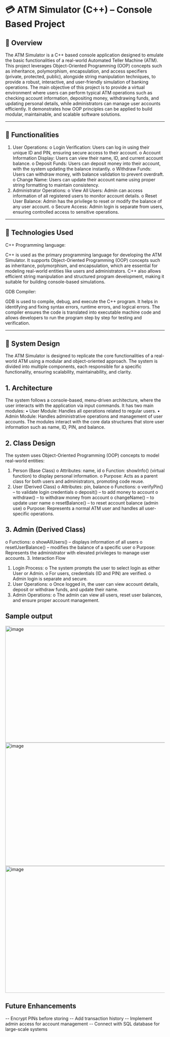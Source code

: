 # 💳 ATM Simulator (C++) – Console Based Project

## 📖 Overview
The ATM Simulator is a C++ based console application designed to emulate the basic functionalities of a real-world Automated Teller Machine (ATM). This project leverages Object-Oriented Programming (OOP) concepts such as inheritance, polymorphism, encapsulation, and access specifiers (private, protected, public), alongside string manipulation techniques, to provide a robust, interactive, and user-friendly simulation of banking operations.
The main objective of this project is to provide a virtual environment where users can perform typical ATM operations such as checking account information, depositing money, withdrawing funds, and updating personal details, while administrators can manage user accounts efficiently. It demonstrates how OOP principles can be applied to build modular, maintainable, and scalable software solutions.

---

## 🧠 Functionalities

1.	User Operations:
o	Login Verification: Users can log in using their unique ID and PIN, ensuring secure access to their account.
o	Account Information Display: Users can view their name, ID, and current account balance.
o	Deposit Funds: Users can deposit money into their account, with the system updating the balance instantly.
o	Withdraw Funds: Users can withdraw money, with balance validation to prevent overdraft.
o	Change Name: Users can update their account name using proper string formatting to maintain consistency.
2.	Administrator Operations:
o	View All Users: Admin can access information of all registered users to monitor account details.
o	Reset User Balance: Admin has the privilege to reset or modify the balance of any user account.
o	Secure Access: Admin login is separate from users, ensuring controlled access to sensitive operations.


---

## 🧩 Technologies Used

C++ Programming language:

C++ is used as the primary programming language for developing the ATM Simulator. It supports Object-Oriented Programming (OOP) concepts such as inheritance, polymorphism, and encapsulation, which are essential for modeling real-world entities like users and administrators. C++ also allows efficient string manipulation and structured program development, making it suitable for building console-based simulations.

GDB Compiler:

GDB is used to compile, debug, and execute the C++ program. It helps in identifying and fixing syntax errors, runtime errors, and logical errors. The compiler ensures the code is translated into executable machine code and allows developers to run the program step by step for testing and verification.


---

## 🧱 System Design
The ATM Simulator is designed to replicate the core functionalities of a real-world ATM using a modular and object-oriented approach. The system is divided into multiple components, each responsible for a specific functionality, ensuring scalability, maintainability, and clarity.
## 1. Architecture
The system follows a console-based, menu-driven architecture, where the user interacts with the application via input commands. It has two main modules:
•	User Module: Handles all operations related to regular users.
•	Admin Module: Handles administrative operations and management of user accounts.
The modules interact with the core data structures that store user information such as name, ID, PIN, and balance.
## 2. Class Design
The system uses Object-Oriented Programming (OOP) concepts to model real-world entities:
1.	Person (Base Class)
o	Attributes: name, id
o	Function: showInfo() (virtual function) to display personal information.
o	Purpose: Acts as a parent class for both users and administrators, promoting code reuse.
2.	User (Derived Class)
o	Attributes: pin, balance
o	Functions:
o	verifyPin() – to validate login credentials
o	deposit() – to add money to account
o	withdraw() – to withdraw money from account
o	changeName() – to update user name
o	resetBalance() – to reset account balance (admin use)
o	Purpose: Represents a normal ATM user and handles all user-specific operations.
## 3.	Admin (Derived Class)
o	Functions:
o	showAllUsers() – displays information of all users
o	resetUserBalance() – modifies the balance of a specific user
o	Purpose: Represents the administrator with elevated privileges to manage user accounts.
3. Interaction Flow
1.	Login Process:
o	The system prompts the user to select login as either User or Admin.
o	For users, credentials (ID and PIN) are verified.
o	Admin login is separate and secure.
2.	User Operations:
o	Once logged in, the user can view account details, deposit or withdraw funds, and update their name.
3.	Admin Operations:
o	The admin can view all users, reset user balances, and ensure proper account management.


## Sample output

<img width="623" height="368" alt="image" src="https://github.com/user-attachments/assets/0d0dfa21-8e94-45d7-93a9-cd090c0fbce9" />
<img width="622" height="389" alt="image" src="https://github.com/user-attachments/assets/eb94cdb9-48d9-4e05-9eb2-f99c83d45e92" />
<img width="623" height="400" alt="image" src="https://github.com/user-attachments/assets/83154112-ee9a-48ce-a0d4-b94533e89592" />


## Future Enhancements

-- Encrypt PINs before storing
-- Add transaction history
-- Implement admin access for account management
-- Connect with SQL database for large-scale systems





